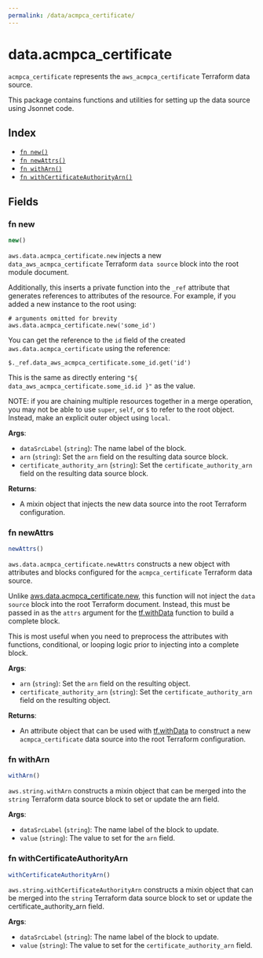 ```yaml
---
permalink: /data/acmpca_certificate/
---
```


# data.acmpca_certificate

`acmpca_certificate` represents the `aws_acmpca_certificate` Terraform data source.



This package contains functions and utilities for setting up the data source using Jsonnet code.


## Index

* [`fn new()`](#fn-new)
* [`fn newAttrs()`](#fn-newattrs)
* [`fn withArn()`](#fn-witharn)
* [`fn withCertificateAuthorityArn()`](#fn-withcertificateauthorityarn)

## Fields

### fn new

```ts
new()
```


`aws.data.acmpca_certificate.new` injects a new `data_aws_acmpca_certificate` Terraform `data source`
block into the root module document.

Additionally, this inserts a private function into the `_ref` attribute that generates references to attributes of the
resource. For example, if you added a new instance to the root using:

    # arguments omitted for brevity
    aws.data.acmpca_certificate.new('some_id')

You can get the reference to the `id` field of the created `aws.data.acmpca_certificate` using the reference:

    $._ref.data_aws_acmpca_certificate.some_id.get('id')

This is the same as directly entering `"${ data_aws_acmpca_certificate.some_id.id }"` as the value.

NOTE: if you are chaining multiple resources together in a merge operation, you may not be able to use `super`, `self`,
or `$` to refer to the root object. Instead, make an explicit outer object using `local`.

**Args**:
  - `dataSrcLabel` (`string`): The name label of the block.
  - `arn` (`string`): Set the `arn` field on the resulting data source block.
  - `certificate_authority_arn` (`string`): Set the `certificate_authority_arn` field on the resulting data source block.

**Returns**:
- A mixin object that injects the new data source into the root Terraform configuration.


### fn newAttrs

```ts
newAttrs()
```


`aws.data.acmpca_certificate.newAttrs` constructs a new object with attributes and blocks configured for the `acmpca_certificate`
Terraform data source.

Unlike [aws.data.acmpca_certificate.new](#fn-new), this function will not inject the `data source`
block into the root Terraform document. Instead, this must be passed in as the `attrs` argument for the
[tf.withData](https://github.com/tf-libsonnet/core/tree/main/docs#fn-withdata) function to build a complete block.

This is most useful when you need to preprocess the attributes with functions, conditional, or looping logic prior to
injecting into a complete block.

**Args**:
  - `arn` (`string`): Set the `arn` field on the resulting object.
  - `certificate_authority_arn` (`string`): Set the `certificate_authority_arn` field on the resulting object.

**Returns**:
  - An attribute object that can be used with [tf.withData](https://github.com/tf-libsonnet/core/tree/main/docs#fn-withdata) to construct a new `acmpca_certificate` data source into the root Terraform configuration.


### fn withArn

```ts
withArn()
```

`aws.string.withArn` constructs a mixin object that can be merged into the `string`
Terraform data source block to set or update the arn field.



**Args**:
  - `dataSrcLabel` (`string`): The name label of the block to update.
  - `value` (`string`): The value to set for the `arn` field.


### fn withCertificateAuthorityArn

```ts
withCertificateAuthorityArn()
```

`aws.string.withCertificateAuthorityArn` constructs a mixin object that can be merged into the `string`
Terraform data source block to set or update the certificate_authority_arn field.



**Args**:
  - `dataSrcLabel` (`string`): The name label of the block to update.
  - `value` (`string`): The value to set for the `certificate_authority_arn` field.
